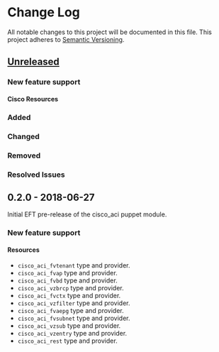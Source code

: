 # Change Log
All notable changes to this project will be documented in this file.
This project adheres to [Semantic Versioning](http://semver.org/).

## [Unreleased]

### New feature support
#### Cisco Resources

### Added

### Changed

### Removed

### Resolved Issues

## 0.2.0 - 2018-06-27

Initial EFT pre-release of the cisco_aci puppet module.

### New feature support
#### Resources
- `cisco_aci_fvtenant` type and provider.
- `cisco_aci_fvap` type and provider.
- `cisco_aci_fvbd` type and provider.
- `cisco_aci_vzbrcp` type and provider.
- `cisco_aci_fvctx` type and provider.
- `cisco_aci_vzfilter` type and provider.
- `cisco_aci_fvaepg` type and provider.
- `cisco_aci_fvsubnet` type and provider.
- `cisco_aci_vzsub` type and provider.
- `cisco_aci_vzentry` type and provider.
- `cisco_aci_rest` type and provider.

[Unreleased]: https://github.com/cisco/cisco-network-puppet-module/compare/master...develop
